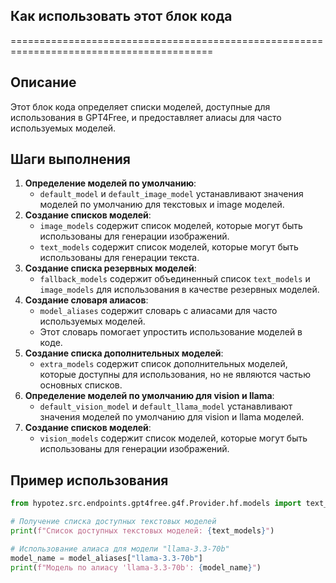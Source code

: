 ## Как использовать этот блок кода
=========================================================================================

Описание
-------------------------
Этот блок кода определяет списки моделей, доступные для использования в GPT4Free, и предоставляет алиасы для часто используемых моделей. 

Шаги выполнения
-------------------------
1. **Определение моделей по умолчанию**:
    - `default_model`  и  `default_image_model`  устанавливают значения моделей по умолчанию для текстовых и  image моделей.
2. **Создание списков моделей**:
    - `image_models` содержит список моделей, которые могут быть использованы для генерации изображений.
    - `text_models` содержит список моделей, которые могут быть использованы для генерации текста.
3. **Создание списка резервных моделей**:
    - `fallback_models`  содержит  объединенный  список  `text_models`  и  `image_models` для использования в качестве  резервных моделей.
4. **Создание словаря алиасов**:
    - `model_aliases`  содержит  словарь  с  алиасами  для  часто используемых моделей. 
    - Этот  словарь  помогает  упростить  использование  моделей  в  коде.
5. **Создание списка дополнительных моделей**:
    - `extra_models` содержит список дополнительных моделей, которые доступны для использования, но не являются частью основных списков.
6. **Определение моделей по умолчанию для  vision  и  llama**:
    -  `default_vision_model`  и  `default_llama_model`  устанавливают  значения  моделей  по умолчанию  для  vision  и  llama  моделей.
7. **Создание списков моделей**:
    - `vision_models` содержит список моделей, которые могут быть использованы для генерации изображений.

Пример использования
-------------------------

```python
from hypotez.src.endpoints.gpt4free.g4f.Provider.hf.models import text_models, model_aliases

# Получение списка доступных текстовых моделей
print(f"Список доступных текстовых моделей: {text_models}")

# Использование алиаса для модели "llama-3.3-70b"
model_name = model_aliases["llama-3.3-70b"] 
print(f"Модель по алиасу 'llama-3.3-70b': {model_name}")
```